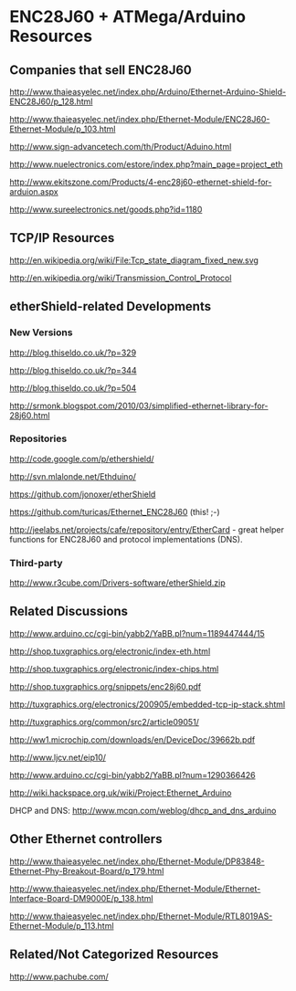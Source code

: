 ENC28J60 + ATMega/Arduino Resources
===================================

Companies that sell ENC28J60
----------------------------

<http://www.thaieasyelec.net/index.php/Arduino/Ethernet-Arduino-Shield-ENC28J60/p_128.html>

<http://www.thaieasyelec.net/index.php/Ethernet-Module/ENC28J60-Ethernet-Module/p_103.html>

<http://www.sign-advancetech.com/th/Product/Aduino.html>

<http://www.nuelectronics.com/estore/index.php?main_page=project_eth>

<http://www.ekitszone.com/Products/4-enc28j60-ethernet-shield-for-arduion.aspx>

<http://www.sureelectronics.net/goods.php?id=1180>


TCP/IP Resources
----------------

<http://en.wikipedia.org/wiki/File:Tcp_state_diagram_fixed_new.svg>

<http://en.wikipedia.org/wiki/Transmission_Control_Protocol>


etherShield-related Developments
--------------------------------

### New Versions

<http://blog.thiseldo.co.uk/?p=329>

<http://blog.thiseldo.co.uk/?p=344>

<http://blog.thiseldo.co.uk/?p=504>

<http://srmonk.blogspot.com/2010/03/simplified-ethernet-library-for-28j60.html>

### Repositories

<http://code.google.com/p/ethershield/>

<http://svn.mlalonde.net/Ethduino/>

<https://github.com/jonoxer/etherShield>

<https://github.com/turicas/Ethernet_ENC28J60> (this! ;-)

<http://jeelabs.net/projects/cafe/repository/entry/EtherCard> - great helper functions for ENC28J60 and protocol implementations (DNS).

### Third-party

<http://www.r3cube.com/Drivers-software/etherShield.zip>


Related Discussions
-------------------

<http://www.arduino.cc/cgi-bin/yabb2/YaBB.pl?num=1189447444/15>

<http://shop.tuxgraphics.org/electronic/index-eth.html>

<http://shop.tuxgraphics.org/electronic/index-chips.html>

<http://shop.tuxgraphics.org/snippets/enc28j60.pdf>

<http://tuxgraphics.org/electronics/200905/embedded-tcp-ip-stack.shtml>

<http://tuxgraphics.org/common/src2/article09051/>

<http://ww1.microchip.com/downloads/en/DeviceDoc/39662b.pdf>

<http://www.ljcv.net/eip10/>

<http://www.arduino.cc/cgi-bin/yabb2/YaBB.pl?num=1290366426>

<http://wiki.hackspace.org.uk/wiki/Project:Ethernet_Arduino>

DHCP and DNS: <http://www.mcqn.com/weblog/dhcp_and_dns_arduino>


Other Ethernet controllers
--------------------------

<http://www.thaieasyelec.net/index.php/Ethernet-Module/DP83848-Ethernet-Phy-Breakout-Board/p_179.html>

<http://www.thaieasyelec.net/index.php/Ethernet-Module/Ethernet-Interface-Board-DM9000E/p_138.html>

<http://www.thaieasyelec.net/index.php/Ethernet-Module/RTL8019AS-Ethernet-Module/p_113.html>


Related/Not Categorized Resources
---------------------------------

<http://www.pachube.com/>
